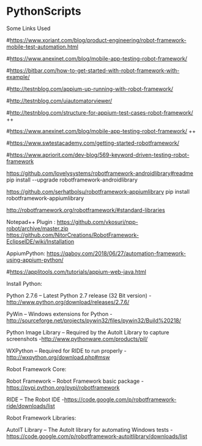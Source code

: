 # PythonScripts

Some Links Used

#https://www.xoriant.com/blog/product-engineering/robot-framework-mobile-test-automation.html

#https://www.anexinet.com/blog/mobile-app-testing-robot-framework/

#https://bitbar.com/how-to-get-started-with-robot-framework-with-example/

#http://testnblog.com/appium-up-running-with-robot-framework/

#http://testnblog.com/uiautomatorviewer/

#http://testnblog.com/structure-for-appium-test-cases-robot-framework/  ++

#https://www.anexinet.com/blog/mobile-app-testing-robot-framework/       ++

#https://www.swtestacademy.com/getting-started-robotframework/

#https://www.apriorit.com/dev-blog/569-keyword-driven-testing-robot-framework

https://github.com/lovelysystems/robotframework-androidlibrary#readme
pip install --upgrade robotframework-androidlibrary

https://github.com/serhatbolsu/robotframework-appiumlibrary
pip install robotframework-appiumlibrary

http://robotframework.org/robotframework/#standard-libraries

Notepad++ Plugin :  https://github.com/vkosuri/npp-robot/archive/master.zip
https://github.com/NitorCreations/RobotFramework-EclipseIDE/wiki/Installation


AppiumPython: https://qaboy.com/2018/06/27/automation-framework-using-appium-python/

#https://applitools.com/tutorials/appium-web-java.html

Install Python:

Python 2.7.6 – Latest Python 2.7 release (32 Bit version) -http://www.python.org/download/releases/2.7.6/

PyWin – Windows extensions for Python  -http://sourceforge.net/projects/pywin32/files/pywin32/Build%20218/

Python Image Library – Required by the AutoIt Library to capture screenshots -http://www.pythonware.com/products/pil/

WXPython – Required for RIDE to run properly -http://wxpython.org/download.php#msw

Robot Framework Core:

Robot Framework – Robot Framework basic package -https://pypi.python.org/pypi/robotframework

RIDE – The Robot IDE -https://code.google.com/p/robotframework-ride/downloads/list

Robot Framework Libraries:

AutoIT Library – The AutoIt library for automating Windows tests -https://code.google.com/p/robotframework-autoitlibrary/downloads/list
